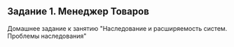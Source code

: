 ## Задание 1. Менеджер Товаров
Домашнее задание к занятию "Наследование и расширяемость систем. Проблемы наследования"